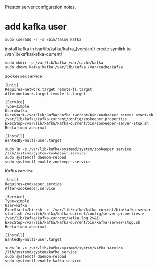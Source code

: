 Preston server configuration notes.



# add kafka user
```
sudo useradd -r -s /bin/false kafka
```

install kafka in /var/lib/kafka/kafka_[version]/
create symlink to /var/lib/kafka/kafka-current/



```
sudo mkdir -p /var/lib/kafka /var/cache/kafka
sudo chown kafka:kafka /var/lib/kafka /var/cache/kafka
```


zookeeper.service
```
[Unit]
Requires=network.target remote-fs.target
After=network.target remote-fs.target

[Service]
Type=simple
User=kafka
ExecStart=/var/lib/kafka/kafka-current/bin/zookeeper-server-start.sh /var/lib/kafka/kafka-current/config/zookeeper.properties
ExecStop=/var/lib/kafka/kafka-current/bin/zookeeper-server-stop.sh
Restart=on-abnormal

[Install]
WantedBy=multi-user.target
```


```
sudo ln -s /var/lib/kafka/systemd/system/zookeeper.service /lib/systemd/system/zookeeper.service
sudo systemctl daemon-reload
sudo systemctl enable zookeeper.service
```

Kafka service
```
[Unit]
Requires=zookeeper.service
After=zookeeper.service

[Service]
Type=simple
User=kafka
ExecStart=/bin/sh -c '/var/lib/kafka/kafka-current/bin/kafka-server-start.sh /var/lib/kafka/kafka-current/config/server.properties > /var/lib/kafka/kafka-current/kafka.log 2>&1'
ExecStop=/var/lib/kafka/kafka-current/bin/kafka-server-stop.sh
Restart=on-abnormal

[Install]
WantedBy=multi-user.target
```

```
sudo ln -s /var/lib/kafka/systemd/system/kafka.service /lib/systemd/system/kafka.service
sudo systemctl daemon-reload
sudo systemctl enable kafka.service
```


